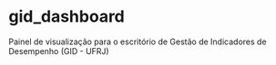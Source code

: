 # gid_dashboard
Painel de visualização para o escritório de Gestão de Indicadores de Desempenho (GID - UFRJ)
